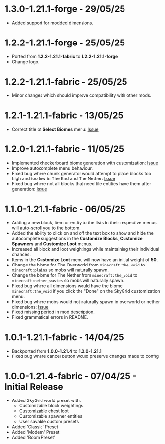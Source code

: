 # 1.3.0-1.21.1-forge - 29/05/25

* Added support for modded dimensions.

# 1.2.2-1.21.1-forge - 25/05/25

* Ported from **1.2.2-1.21.1-fabric** to **1.2.2-1.21.1-forge**
* Change logo.

# 1.2.2-1.21.1-fabric - 25/05/25

* Minor changes which should improve compatibility with other mods.

# 1.2.1-1.21.1-fabric - 13/05/25

* Correct title of **Select Biomes** menu: [Issue](https://github.com/Spacerulerwill/SkyGrid-Reloaded/issues/9)

# 1.2.0-1.21.1-fabric - 11/05/25

* Implemented checkerboard biome generation with
  customization: [Issue](https://github.com/Spacerulerwill/SkyGrid-Reloaded/issues/7)
* Improve autocomplete menu behaviour.
* Fixed bug where chunk generator would attempt to place blocks too high and too low in The End and The
  Nether: [Issue](https://github.com/Spacerulerwill/SkyGrid-Reloaded/issues/6)
* Fixed bug where not all blocks that need tile entities have them after
  generation: [Issue](https://github.com/Spacerulerwill/SkyGrid-Reloaded/issues/8)

# 1.1.0-1.21.1-fabric - 06/05/25

* Adding a new block, item or entity to the lists in their respective menus will auto-scroll you to the bottom.
* Added the ability to click on and off the text box to show and hide the autocomplete suggestions in the **Customize
  Blocks**, **Customize Spawners** and **Customize Loot** menus.
* Increased all block and loot weightings while maintaining their individual chances.
* Items in the **Customize Loot** menu will now have an initial weight of **50**.
* Change the biome for The Overworld from `minecraft:the_void` to `minecraft:plains`  so mobs will naturally spawn.
* Change the biome for The Nether from `minecraft:the_void` to `minecraft:nether_wastes` so mobs will naturally spawn.
* Fixed bug where all dimensions would have the biome `minecraft:the_void` if you click the "Done" on the SkyGrid
  customization menu.
* Fixed bug where mobs would not naturally spawn in overworld or nether
  dimensions: [Issue](https://github.com/Spacerulerwill/SkyGrid-Reloaded/issues/5)
* Fixed missing period in mod description.
* Fixed grammatical errors in README.

# 1.0.1-1.21.1-fabric - 14/04/25

* Backported from **1.0.0-1.21.4** to **1.0.0-1.21.1**
* Fixed bug where cancel button would preserve changes made to config

# 1.0.0-1.21.4-fabric - 07/04/25 - Initial Release

* Added SkyGrid world preset with:
    * Customizable block weightings
    * Customizable chest loot
    * Customizable spawner entities
    * User savable custom presets
* Added 'Classic' Preset
* Added 'Modern' Preset
* Added 'Boom Preset'